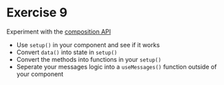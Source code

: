 # Exercise 9

Experiment with the [composition API](https://composition-api.vuejs.org/)

- Use `setup()` in your component and see if it works
- Convert `data()` into state in `setup()`
- Convert the methods into functions in your `setup()`
- Seperate your messages logic into a `useMessages()` function outside of your component
